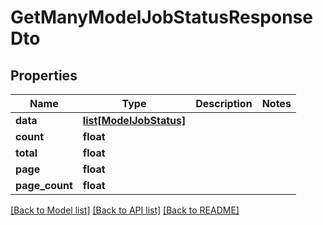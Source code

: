 # GetManyModelJobStatusResponseDto

## Properties
Name | Type | Description | Notes
------------ | ------------- | ------------- | -------------
**data** | [**list[ModelJobStatus]**](ModelJobStatus.md) |  | 
**count** | **float** |  | 
**total** | **float** |  | 
**page** | **float** |  | 
**page_count** | **float** |  | 

[[Back to Model list]](../README.md#documentation-for-models) [[Back to API list]](../README.md#documentation-for-api-endpoints) [[Back to README]](../README.md)

